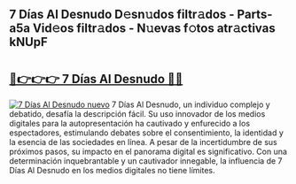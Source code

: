 ## 7 Días Al Desnudo D𝚎sn𝚞dos filtr𝚊dos - Parts-a5a Vid𝚎os filtr𝚊dos - N𝚞evas f𝚘tos atr𝚊ctivas kNUpF

# <h2><a href="http://mbe5cch.tromn.icu/?c=7+D%c3%adas+Al+Desnudo">🔗👉👉👉 7 Días Al Desnudo 🔗🔗</a></h2>

[![7 Días Al Desnudo nuevo](https://i.imgur.com/pEAQMta.gif)](http://mbe5cch.tromn.icu/?c=7+D%c3%adas+Al+Desnudo)
7 Días Al Desnudo, un individuo complejo y debatido, desafía la descripción fácil. Su uso innovador de los medios digitales para la autopresentación ha cautivado y enfurecido a los espectadores, estimulando debates sobre el consentimiento, la identidad y la esencia de las sociedades en línea. A pesar de la incertidumbre de sus próximos pasos, su impacto en el panorama digital es significativo. Con una determinación inquebrantable y un cautivador innegable, la influencia de 7 Días Al Desnudo en los medios digitales no tiene límites.

